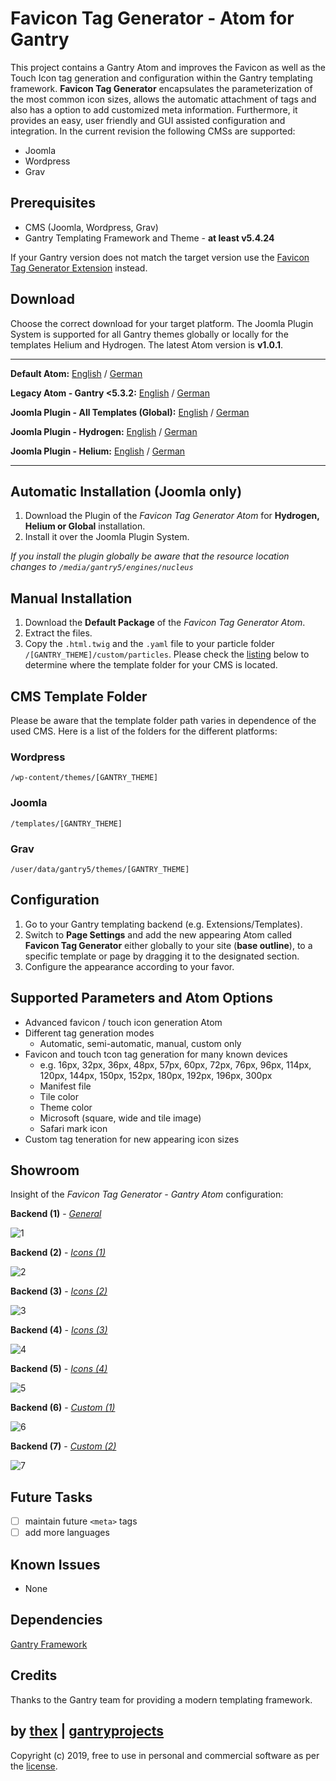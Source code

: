 # Favicon Tag Generator - Atom for Gantry
This project contains a Gantry Atom and improves the Favicon as well as the Touch Icon tag generation and configuration within the Gantry templating framework. **Favicon Tag Generator** encapsulates the parameterization of the most common icon sizes, allows the automatic attachment of tags and also has a option to add customized meta information. Furthermore, it provides an easy, user friendly and GUI assisted configuration and integration. In the current revision the following CMSs are supported:
* Joomla
* Wordpress
* Grav

## Prerequisites
* CMS (Joomla, Wordpress, Grav)
* Gantry Templating Framework and Theme - **at least v5.4.24**

If your Gantry version does not match the target version use the [Favicon Tag Generator Extension](https://github.com/thexmanxyz/Favicon-Tag-Generator-Gantry) instead.

## Download
Choose the correct download for your target platform. The Joomla Plugin System is supported for all Gantry themes globally or locally for the templates Helium and Hydrogen. The latest Atom version is **v1.0.1**.
___
**Default Atom:**
[English](https://github.com/thexmanxyz/Favicon-Tag-Generator-Atom-Gantry/releases/download/v1.0.1/fta.atom.only.EN.v1.0.1.zip) / [German](https://github.com/thexmanxyz/Favicon-Tag-Generator-Atom-Gantry/releases/download/v1.0.1/fta.atom.only.DE.v1.0.1.zip)

**Legacy Atom - Gantry <5.3.2:**
[English](https://github.com/thexmanxyz/Favicon-Tag-Generator-Atom-Gantry/releases/download/v1.0.1/fta.atom.only.legacy.EN.v1.0.1.zip) / [German](https://github.com/thexmanxyz/Favicon-Tag-Generator-Atom-Gantry/releases/download/v1.0.1/fta.atom.only.legacy.DE.v1.0.1.zip)

**Joomla Plugin - All Templates (Global):**
[English](https://github.com/thexmanxyz/Favicon-Tag-Generator-Atom-Gantry/releases/download/v1.0.1/fta.j3.global.EN.v1.0.1.zip) / [German](https://github.com/thexmanxyz/Favicon-Tag-Generator-Atom-Gantry/releases/download/v1.0.1/fta.j3.global.DE.v1.0.1.zip)

**Joomla Plugin - Hydrogen:**
[English](https://github.com/thexmanxyz/Favicon-Tag-Generator-Atom-Gantry/releases/download/v1.0.1/fta.j3.hydrogen.EN.v1.0.1.zip) / [German](https://github.com/thexmanxyz/Favicon-Tag-Generator-Atom-Gantry/releases/download/v1.0.1/fta.j3.hydrogen.DE.v1.0.1.zip)

**Joomla Plugin - Helium:**
[English](https://github.com/thexmanxyz/Favicon-Tag-Generator-Atom-Gantry/releases/download/v1.0.1/fta.j3.helium.EN.v1.0.1.zip) / [German](https://github.com/thexmanxyz/Favicon-Tag-Generator-Atom-Gantry/releases/download/v1.0.1/fta.j3.helium.DE.v1.0.1.zip)
___

## Automatic Installation (Joomla only)
1. Download the Plugin of the *Favicon Tag Generator Atom* for **Hydrogen, Helium or Global** installation.
2. Install it over the Joomla Plugin System.

*If you install the plugin globally be aware that the resource location changes to `/media/gantry5/engines/nucleus`*

## Manual Installation
1. Download the **Default Package** of the *Favicon Tag Generator Atom*.
2. Extract the files.
3. Copy the `.html.twig` and the `.yaml` file to your particle folder `/[GANTRY_THEME]/custom/particles`. Please check the [listing](https://github.com/thexmanxyz/Favicon-Tag-Generator-Atom-Gantry#cms-template-folder) below to determine where the template folder for your CMS is located.

## CMS Template Folder
Please be aware that the template folder path varies in dependence of the used CMS. Here is a list of the folders for the different platforms:

### Wordpress
`/wp-content/themes/[GANTRY_THEME]`

### Joomla
`/templates/[GANTRY_THEME]`

### Grav
`/user/data/gantry5/themes/[GANTRY_THEME]`

## Configuration
1. Go to your Gantry templating backend (e.g. Extensions/Templates).
2. Switch to **Page Settings** and add the new appearing Atom called **Favicon Tag Generator** either globally to your site (**base outline**), to a specific template or page by dragging it to the designated section.
3. Configure the appearance according to your favor.

## Supported Parameters and Atom Options
* Advanced favicon / touch icon generation Atom
* Different tag generation modes
  * Automatic, semi-automatic, manual, custom only
* Favicon and touch tcon tag generation for many known devices
  * e.g. 16px, 32px, 36px, 48px, 57px, 60px, 72px, 76px, 96px, 114px, 120px, 144px, 150px, 152px, 180px, 192px, 196px, 300px
  * Manifest file
  * Tile color
  * Theme color
  * Microsoft (square, wide and tile image)
  * Safari mark icon
 * Custom tag teneration for new appearing icon sizes

## Showroom
Insight of the *Favicon Tag Generator - Gantry Atom* configuration:

**Backend (1)** - *[General](/screenshots/backend_general.png)*

![1](/screenshots/backend_general.png)

**Backend (2)** - *[Icons (1)](/screenshots/backend_icon1.png)*

![2](/screenshots/backend_icon1.png)

**Backend (3)** - *[Icons (2)](/screenshots/backend_icon2.png)*

![3](/screenshots/backend_icon2.png)

**Backend (4)** - *[Icons (3)](/screenshots/backend_icon3.png)*

![4](/screenshots/backend_icon3.png)

**Backend (5)** - *[Icons (4)](/screenshots/backend_icon4.png)*

![5](/screenshots/backend_icon4.png)

**Backend (6)** - *[Custom (1)](/screenshots/backend_custom_1.png)*

![6](/screenshots/backend_custom_1.png)

**Backend (7)** - *[Custom (2)](/screenshots/backend_custom_2.png)*

![7](/screenshots/backend_custom_2.png)

## Future Tasks
- [ ] maintain future `<meta>` tags
- [ ] add more languages

## Known Issues
* None

## Dependencies
[Gantry Framework](http://gantry.org/)

## Credits
Thanks to the Gantry team for providing a modern templating framework.

## by [thex](https://github.com/thexmanxyz) | [gantryprojects](https://gantryprojects.com)
Copyright (c) 2019, free to use in personal and commercial software as per the [license](/LICENSE.md).
